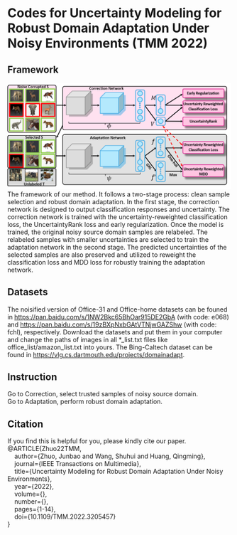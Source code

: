 # Codes for Uncertainty Modeling for Robust Domain Adaptation Under Noisy Environments (TMM 2022)

## Framework
![framework4.jpg](https://github.com/junbaoZHUO/UncertaintyRank/blob/master/framework4.png)
The framework of our method. It follows a two-stage process: clean sample selection and robust domain adaptation. In the first stage, the correction network is designed to output classification responses and uncertainty. The correction network is trained with the uncertainty-reweighted classification loss, the UncertaintyRank loss and early regularization. Once the model is trained, the original noisy source domain samples are relabeled. The relabeled samples with smaller uncertainties are selected to train the adaptation network in the second stage. The predicted uncertainties of the selected samples are also preserved and utilized to reweight the classification loss and MDD loss for robustly training the adaptation network.</br>


## Datasets
The noisified version of Office-31 and Office-home datasets can be founed in https://pan.baidu.com/s/1NW2Bkc65BhOar915DE2GbA (with code: e068) and https://pan.baidu.com/s/19zBXpNxbGAtVTNjwGAZShw (with code: fchl), respectively. Download the datasets and put them in your computer and change the paths of images in all *_list.txt files like office_list/amazon_list.txt into yours. The Bing-Caltech dataset can be found in https://vlg.cs.dartmouth.edu/projects/domainadapt.

## Instruction
Go to Correction, select trusted samples of noisy source domain.</br>
Go to Adaptation, perform robust domain adaptation.</br>

## Citation
If you find this is helpful for you, please kindly cite our paper.</br>
@ARTICLE{Zhuo22TMM,</br>
&nbsp; &nbsp; author={Zhuo, Junbao and Wang, Shuhui and Huang, Qingming},</br>
&nbsp; &nbsp; journal={IEEE Transactions on Multimedia}, </br>
&nbsp; &nbsp; title={Uncertainty Modeling for Robust Domain Adaptation Under Noisy Environments}, </br>
&nbsp; &nbsp; year={2022},</br>
&nbsp; &nbsp; volume={},</br>
&nbsp; &nbsp; number={},</br>
&nbsp; &nbsp; pages={1-14},</br>
&nbsp; &nbsp; doi={10.1109/TMM.2022.3205457}</br>
}</br>
